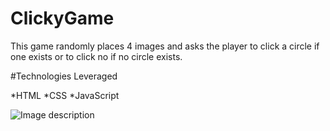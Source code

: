 # ClickyGame

This game randomly places 4 images and asks the player to click a circle if one exists or to click no if no circle exists.

#Technologies Leveraged

*HTML
*CSS
*JavaScript

![Image description]('photo.png')